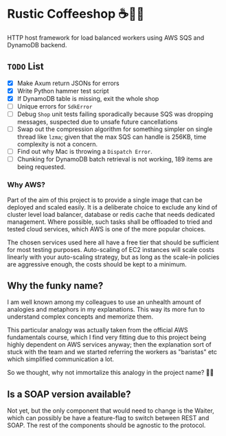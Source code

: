 # Rustic Coffeeshop ☕🌿🏡

HTTP host framework for load balanced workers using AWS SQS and DynamoDB backend.

## `TODO` List

- [X] Make Axum return JSONs for errors
- [X] Write Python hammer test script
- [X] If DynamoDB table is missing, exit the whole shop
- [ ] Unique errors for `SdkError`
- [ ] Debug `Shop` unit tests failing sporadically because SQS was dropping messages, suspected due to
  unsafe future cancellations
- [ ] Swap out the compression algorithm for something simpler on single thread like `lzma`; given
  that the max SQS can handle is 256KB, time complexity is not a concern.
- [ ] Find out why Mac is throwing a `Dispatch Error`.
- [ ] Chunking for DynamoDB batch retrieval is not working, 189 items are being requested.

### Why AWS?

Part of the aim of this project is to provide a single image that can be deployed and scaled easily. It is
a deliberate choice to exclude any kind of cluster level load balancer, database or redis cache that needs
dedicated management. Where possible, such tasks shall be offloaded to tried and tested cloud services,
which AWS is one of the more popular choices.

The chosen services used here all have a free tier that should be sufficient for most testing purposes.
Auto-scaling of EC2 instances will scale costs linearly with your auto-scaling strategy, but as long as
the scale-in policies are aggressive enough, the costs should be kept to a minimum.

## Why the funky name?

I am well known among my colleagues to use an unhealth amount of analogies and metaphors in my explanations.
This way its more fun to understand complex concepts and memorize them.

This particular analogy was actually taken from the official AWS fundamentals course, which I find
very fitting due to this project being highly dependent on AWS services anyway; then the explanation
sort of stuck with the team and we started referring the workers as "baristas" etc which simplified
communication a lot.

So we thought, why not immortalize this analogy in the project name? 🤷‍♂️

## Is a SOAP version available?

Not yet, but the only component that would need to change is the Waiter, which can possibly
be have a feature-flag to switch between REST and SOAP. The rest of the components should be
agnostic to the protocol.
